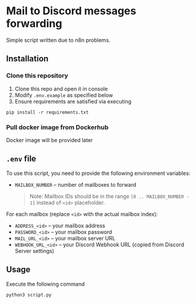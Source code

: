 # Mail to Discord messages forwarding

Simple script written due to n8n problems.

## Installation
### Clone this repository
1. Clone this repo and open it in console
2. Modify `.env.example` as specified below
3. Ensure requirements are satisfied via executing 
```
pip install -r requirements.txt
```

### Pull docker image from Dockerhub
Docker image will be provided later

## `.env` file

To use this script, you need to provide the following environment variables:

- `MAILBOX_NUMBER` – number of mailboxes to forward  
  > Note: Mailbox IDs should be in the range `[0 .. MAILBOX_NUMBER - 1]` instead of `<id>` placeholder.  

For each mailbox (replace `<id>` with the actual mailbox index):  
- `ADDRESS_<id>` – your mailbox address  
- `PASSWORD_<id>` – your mailbox password  
- `MAIL_URL_<id>` – your mailbox server URL  
- `WEBHOOK_URL_<id>` – your Discord Webhook URL (copied from Discord Server settings)  


## Usage
Execute the following command
``` 
python3 script.py
```

